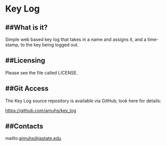 # Key Log


##What is it?
-----------

Simple web based key log that takes in a name and assigns it, and a time-stamp, to the key being logged out.

##Licensing
---------

Please see the file called LICENSE.

##Git Access
----------

The Key Log source repository is available via GitHub;
look here for details:

  https://github.com/amuhs/key_log


##Contacts
--------

  mailto:ajmuhs@iastate.edu
